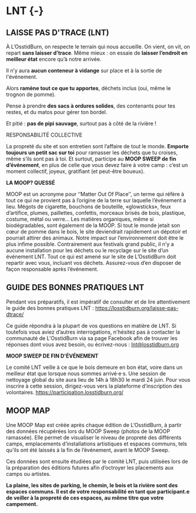 # LNT {-}


<h2><span> LAISSE PAS D'TRACE (LNT) </span></h2> 


À L’OsstidBurn, on respecte le terrain qui nous accueille. On vient, on vit, on repart **sans laisser d’trace**. Même mieux : on essaie de **laisser l’endroit en meilleur état** encore qu’à notre arrivée.

Il n’y aura **aucun conteneur à vidange** sur place et à la sortie de l'événement.

Alors **ramène tout ce que tu apportes**, déchets inclus (oui, même le trognon de pomme).

Pense à prendre **des sacs à ordures solides**, des contenants pour tes restes, et du matos pour gérer ton bordel.

Et pitié : **pas de pipi sauvage**, surtout pas à côté de la rivière !


RESPONSABILITÉ COLLECTIVE

La propreté du site et son entretien sont l’affaire de tout le monde.
**Emporte toujours un petit sac sur toi** pour ramasser les déchets que tu croises, même s’ils sont pas à toi.
Et surtout, participe au **MOOP SWEEP de fin d’événement**, en plus de celle que vous devez faire à votre camp : c’est un moment collectif, joyeux, gratifiant (et peut-être boueux).

**LA MOOP? QUESSÉ**

MOOP est un acronyme pour ‘’Matter Out Of Place’’, un terme qui réfère à tout ce qui ne provient pas à l’origine de la terre sur laquelle l’événement a lieu. 
Mégots de cigarette, bouchons de bouteille, «glowsticks», feux d’artifice, plumes, paillettes, confettis, morceaux brisés de bois, plastique, costume, métal ou verre…
Les matières organiques, même si biodégradables, sont également de la MOOP. Si tout le monde jetait son cœur de pomme dans le bois, le site deviendrait rapidement un dépotoir et pourrait attirer des animaux. Notre impact sur l’environnement doit être le plus infime possible.
Contrairement aux festivals grand public, il n’y a aucune installation pour les déchets ou le recyclage sur le site d’un événement LNT. Tout ce qui est amené sur le site de L’OsstidBurn doit repartir avec vous, incluant vos déchets. Assurez-vous d’en disposer de façon responsable après l’événement.


<h2><span>GUIDE DES BONNES PRATIQUES LNT </span></h2>

Pendant vos préparatifs, il est impératif de consulter et de lire attentivement le guide des bonnes pratiques LNT : https://losstidburn.org/laisse-pas-dtrace/ 

Ce guide répondra à la plupart de vos questions en matière de LNT. Si toutefois vous aviez d’autres interrogations, n'hésitez pas à contacter la communauté de L'OsstidBurn via sa page Facebook afin de trouver les réponses dont vous avez besoin, ou écrivez-nous : lnt@losstidburn.org 

**MOOP SWEEP DE FIN D'ÉVÉNEMENT**

Le comité LNT veille à ce que le bois demeure en bon état, voire dans un meilleur état que lorsque nous sommes arrivé·e·s. 
Une session de nettoyage global du site aura lieu de 14h à 18h30 le mardi 24 juin. Pour vous inscrire à cette session, dirigez-vous vers la plateforme d’inscription des volontaires.
https://participation.losstidburn.org/

<h2><span>MOOP MAP</span></h2>

Une MOOP Map est créée après chaque édition de L’OsstidBurn, à partir des données récupérées lors du MOOP Sweep (photos de la MOOP ramassée). Elle permet de visualiser le niveau de propreté des différents camps, emplacements d’installations artistiques et espaces communs, tels qu’ils ont été laissés à la fin de l’événement, avant le MOOP Sweep.

Ces données sont ensuite étudiées par le comité LNT, puis utilisées lors de la préparation des éditions futures afin d’octroyer les placements aux camps ou artistes.

**La plaine, les sites de parking, le chemin, le bois et la rivière sont des espaces communs. Il est de votre responsabilité en tant que participant.e de veiller à la propreté de ces espaces, au même titre que votre campement.**

